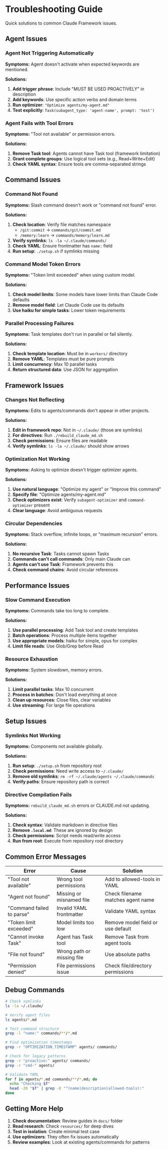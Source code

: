 # Troubleshooting Guide

Quick solutions to common Claude Framework issues.

## Agent Issues

### Agent Not Triggering Automatically

**Symptoms:** Agent doesn't activate when expected keywords are mentioned.

**Solutions:**
1. **Add trigger phrase**: Include "MUST BE USED PROACTIVELY" in description
2. **Add keywords**: Use specific action verbs and domain terms
3. **Run optimizer**: `"Optimize agents/my-agent.md"`
4. **Test explicitly**: `Task(subagent_type: 'agent-name', prompt: 'test')`

### Agent Fails with Tool Errors

**Symptoms:** "Tool not available" or permission errors.

**Solutions:**
1. **Remove Task tool**: Agents cannot have Task tool (framework limitation)
2. **Grant complete groups**: Use logical tool sets (e.g., Read+Write+Edit)
3. **Check YAML syntax**: Ensure tools are comma-separated strings

## Command Issues

### Command Not Found

**Symptoms:** Slash command doesn't work or "command not found" error.

**Solutions:**
1. **Check location**: Verify file matches namespace
   - `/git:commit` → `commands/git/commit.md`
   - `/memory:learn` → `commands/memory/learn.md`
2. **Verify symlinks**: `ls -la ~/.claude/commands/`
3. **Check YAML**: Ensure frontmatter has `name:` field
4. **Run setup**: `./setup.sh` if symlinks missing

### Command Model Token Errors

**Symptoms:** "Token limit exceeded" when using custom model.

**Solutions:**
1. **Check model limits**: Some models have lower limits than Claude Code defaults
2. **Remove model field**: Let Claude Code use its defaults
3. **Use haiku for simple tasks**: Lower token requirements

### Parallel Processing Failures

**Symptoms:** Task templates don't run in parallel or fail silently.

**Solutions:**
1. **Check template location**: Must be in `workers/` directory
2. **Remove YAML**: Templates must be pure prompts
3. **Limit concurrency**: Max 10 parallel tasks
4. **Return structured data**: Use JSON for aggregation

## Framework Issues

### Changes Not Reflecting

**Symptoms:** Edits to agents/commands don't appear in other projects.

**Solutions:**
1. **Edit in framework repo**: Not in `~/.claude/` (those are symlinks)
2. **For directives**: Run `./rebuild_claude_md.sh`
3. **Check permissions**: Ensure files are readable
4. **Verify symlinks**: `ls -la ~/.claude/` should show arrows

### Optimization Not Working

**Symptoms:** Asking to optimize doesn't trigger optimizer agents.

**Solutions:**
1. **Use natural language**: "Optimize my agent" or "Improve this command"
2. **Specify file**: "Optimize agents/my-agent.md"
3. **Check optimizers exist**: Verify `subagent-optimizer` and `command-optimizer` present
4. **Clear language**: Avoid ambiguous requests

### Circular Dependencies

**Symptoms:** Stack overflow, infinite loops, or "maximum recursion" errors.

**Solutions:**
1. **No recursive Task**: Tasks cannot spawn Tasks
2. **Commands can't call commands**: Only main Claude can
3. **Agents can't use Task**: Framework prevents this
4. **Check command chains**: Avoid circular references

## Performance Issues

### Slow Command Execution

**Symptoms:** Commands take too long to complete.

**Solutions:**
1. **Use parallel processing**: Add Task tool and create templates
2. **Batch operations**: Process multiple items together
3. **Use appropriate models**: haiku for simple, opus for complex
4. **Limit file reads**: Use Glob/Grep before Read

### Resource Exhaustion

**Symptoms:** System slowdown, memory errors.

**Solutions:**
1. **Limit parallel tasks**: Max 10 concurrent
2. **Process in batches**: Don't load everything at once
3. **Clean up resources**: Close files, clear variables
4. **Use streaming**: For large file operations

## Setup Issues

### Symlinks Not Working

**Symptoms:** Components not available globally.

**Solutions:**
1. **Run setup**: `./setup.sh` from repository root
2. **Check permissions**: Need write access to `~/.claude/`
3. **Remove old symlinks**: `rm -rf ~/.claude/agents ~/.claude/commands`
4. **Verify paths**: Ensure repository path is correct

### Directive Compilation Fails

**Symptoms:** `rebuild_claude_md.sh` errors or CLAUDE.md not updating.

**Solutions:**
1. **Check syntax**: Validate markdown in directive files
2. **Remove `.local.md`**: These are ignored by design
3. **Check permissions**: Script needs read/write access
4. **Run from root**: Execute from repository root directory

## Common Error Messages

| Error | Cause | Solution |
|-------|-------|----------|
| "Tool not available" | Wrong tool permissions | Add to allowed-tools in YAML |
| "Agent not found" | Missing or misnamed file | Check filename matches agent name |
| "Command failed to parse" | Invalid YAML frontmatter | Validate YAML syntax |
| "Token limit exceeded" | Model limits too low | Remove model field or use default |
| "Cannot invoke Task" | Agent has Task tool | Remove Task from agent tools |
| "File not found" | Wrong path or missing file | Use absolute paths |
| "Permission denied" | File permissions issue | Check file/directory permissions |

## Debug Commands

```bash
# Check symlinks
ls -la ~/.claude/

# Verify agent files
ls agents/*.md

# Test command structure
grep -l "name:" commands/**/*.md

# Find optimization timestamps
grep -r "OPTIMIZATION_TIMESTAMP" agents/ commands/

# Check for legacy patterns
grep -r "proactive:" agents/ commands/
grep -r "cmd-" agents/

# Validate YAML
for f in agents/*.md commands/**/*.md; do
  echo "Checking $f"
  head -20 "$f" | grep -E "^(name|description|allowed-tools):"
done
```

## Getting More Help

1. **Check documentation**: Review guides in `docs/` folder
2. **Read research**: Check `resources/` for deep dives
3. **Test in isolation**: Create minimal test case
4. **Use optimizers**: They often fix issues automatically
5. **Review examples**: Look at existing agents/commands for patterns